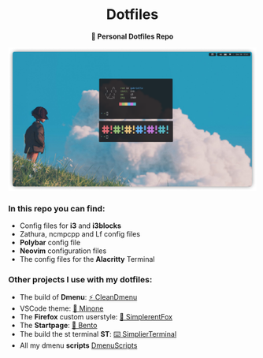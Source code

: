 <div align="center">
<h1>Dotfiles</h1>
<b>🌱 Personal Dotfiles Repo</b>
</div>

![](assets/Head.png)

### In this repo you can find:

- Config files for **i3** and **i3blocks**
- Zathura, ncmpcpp and Lf config files
- **Polybar** config file
- **Neovim** configuration files
- The config files for the **Alacritty** Terminal

### Other projects I use with my dotfiles:

- The build of **Dmenu**: [⚡ CleanDmenu](https://github.com/MiguelRAvila/CleanDmenu)
- VSCode theme: [🌻 Minone](https://github.com/MiguelRAvila/Minone)
- The **Firefox** custom userstyle: [🦊 SimplerentFox](https://github.com/MiguelRAvila/SimplerentFox)
- The **Startpage**: [🍱 Bento](https://github.com/MiguelRAvila/Bento)
- The build the st terminal **ST**: [⌨️ SimplierTerminal](https://github.com/MiguelRAvila/SimplierTerminal)
- All my dmenu **scripts** [DmenuScripts](https://github.com/MiguelRAvila/DmenuScripts)

![]()